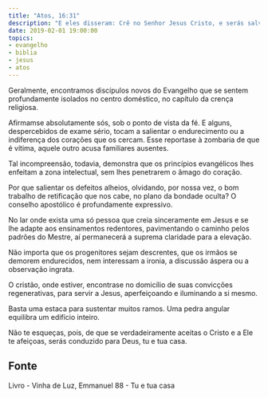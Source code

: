 ```yaml
---
title: "Atos, 16:31"
description: "E eles disseram: Crê no Senhor Jesus Cristo, e serás salvo, tu e a tua casa."
date: 2019-02-01 19:00:00
topics: 
- evangelho
- biblia
- jesus
- atos
---
```


Geralmente, encontramos discípulos novos do Evangelho que se sentem
profundamente isolados no centro doméstico, no capítulo da crença religiosa.

Afirmam­se absolutamente sós, sob o ponto de vista da fé. E alguns,
despercebidos de exame sério, tocam a salientar o endurecimento ou a indiferença
dos corações que os cercam. Esse reporta­se à zombaria de que é vítima, aquele
outro acusa familiares ausentes.

Tal incompreensão, todavia, demonstra que os princípios evangélicos lhes
enfeitam a zona intelectual, sem lhes penetrarem o âmago do coração.

Por que salientar os defeitos alheios, olvidando, por nossa vez, o bom
trabalho de retificação que nos cabe, no plano da bondade oculta?
O conselho apostólico é profundamente expressivo.

No lar onde exista uma só pessoa que creia sinceramente em Jesus e se lhe
adapte aos ensinamentos redentores, pavimentando o caminho pelos padrões do
Mestre, aí permanecerá a suprema claridade para a elevação.

Não importa que os progenitores sejam descrentes, que os irmãos se
demorem endurecidos, nem interessam a ironia, a discussão áspera ou a observação
ingrata.

O cristão, onde estiver, encontra­se no domicílio de suas convicções
regenerativas, para servir a Jesus, aperfeiçoando e iluminando a si mesmo.

Basta uma estaca para sustentar muitos ramos. Uma pedra angular equilibra
um edifício inteiro.

Não te esqueças, pois, de que se verdadeiramente aceitas o Cristo e a Ele te
afeiçoas, serás conduzido para Deus, tu e tua casa.


## Fonte
Livro - Vinha de Luz, Emmanuel
88 - Tu e tua casa
